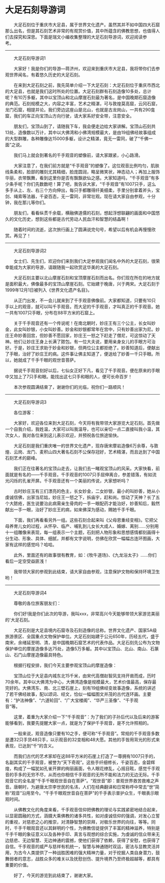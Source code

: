 # 大足石刻导游词
&emsp;&emsp;大足石刻位于重庆市大足县，属于世界文化遗产。虽然其并不如中国四大石窟那么出名，但是其石刻艺术非常的有观赏价值，其中所蕴含的佛教思想，也值得人们去探究和深思。下面是瑞文小编收集整理的大足石刻导游词，欢迎阅读参考。&emsp;&emsp;
***
&emsp;&emsp;大足石刻导游词1&emsp;&emsp;

&emsp;&emsp;大家好！我是你们的导游—蒋济州，欢迎来到重庆市大足县，我将带你们去参观世界闻名，有着悠久历史的大足石刻。&emsp;&emsp;

&emsp;&emsp;在来到大足石刻之前，我先简单介绍一下大足石刻：大足石刻位于重庆市西北的大足县，也就是我们这时所处的位置。大足石刻群有石刻造像10多处，总计呢？有10万多躯，其中以宝顶山和北山摩崖石刻最为著名，是中国晚期石窟造像的典范。石刻规模之大，内容之丰富，艺术之精湛，可与敦煌莫高窟，云冈石窟，龙门石窟，相提并论。我们旁边这座山是北山，也就是古龙岗山，一共有290龛窟，我们的车正向宝顶山方向行驶，请大家系好安全带，注意安全。&emsp;&emsp;

&emsp;&emsp;朋友们，宝顶山到了，请随我下车，我会便走边给大家讲解。宝顶山石刻共13处，造像数以万计，其中以大佛湾和小佛湾规模最大，是由19组佛经故事组成的大型群雕，各种雕像达15000多躯，设计之精湛，竟无一雷同，破了“千佛一面”之说。&emsp;&emsp;

&emsp;&emsp;我们马上就会到著名的千手观音的塑像前，请大家跟紧，小心路滑。&emsp;&emsp;

&emsp;&emsp;大家注意了，在我们前方就是“千手观音”的塑像了。这位观音比例均匀，肌肤线条柔和，脸部的雕刻尤其精细，脸庞圆润，略呈微笑状，神态动人；再加上服饰华丽，衣带飘舞，看到这里你是否有飘飘欲仙之感。大家知道吗，“千手观音”有多少条手呢？你们先数数吧！算了吧，我告诉大家，“千手观音”有1007只手，这么多手从上、左、右三个方向伸出，每只手都雕得纤美细柔，手里分别拿着斧头，宝剑、绳索等法器，千姿百态，无一雷同，非常壮观。现在请大家自由参观，十分钟，我在那儿等你们。&emsp;&emsp;

&emsp;&emsp;朋友们，看看纵贯千余载，横融佛道儒的石刻，想起浮想联翩的画面和中国悠久的文化历史，想到这些都是古代劳动人民血汗和智慧的结晶啊！&emsp;&emsp;

&emsp;&emsp;随着时间的流逝，这次旅行画上了圆满说完句号，希望以后有机会再慢慢欣赏。再见了！&emsp;&emsp;
***
&emsp;&emsp;大足石刻导游词2&emsp;&emsp;

&emsp;&emsp;女士们、先生们，欢迎你们来到我们大足参观我们闻名中外的大足石刻，很荣幸能成为大家的导游，请跟随我一起欣赏这华美的大足石刻。&emsp;&emsp;

&emsp;&emsp;大足石刻主要以北山摩崖石刻和宝顶摩崖石刻而出名。你们现在所在的地方就是面积最大，佛像最多的宝顶山摩崖石刻。它始建于晚唐，兴于两宋。大足石刻于1999年12月1日被列入《世界文化遗产名目》。&emsp;&emsp;

&emsp;&emsp;从正门出发，不一会儿就来到了千手观音佛像前。大家都知道，只要有10只手以上的观音，就可以叫千手观音。而大足的千手观音，才叫真正的千手观音。她一共有1007只手眼，分布在88平方米的石窟上。&emsp;&emsp;

&emsp;&emsp;关于千手观音还有一个传说呢！在南北朝时，妙庄王有三个公主，长女叫妙金，此女叫妙银，小女叫妙善。妙金和妙银都常年在宫中，只有妙善出家为尼。妙庄王命妙善回宫，但妙善不愿回家，妙庄王一怒之下赶走了僧尼，可这惊动了天神。他们让妙庄王身上长满了脓包。有一位大夫说，要用亲身女儿的手眼方可治好。于是，妙庄王求助于妙金和妙银，但两位公主都拒绝了。妙善知道后，便献出了手眼，治好了妙庄王的病。这件事让佛主知道了，便送给了妙善一千只手眼。所以，她就成了千手千眼的观世音菩萨。&emsp;&emsp;

&emsp;&emsp;据说千手观音刻好以后，七仙女正好下凡，看见了千手观音。便在原来的手眼中又加上了7只手和眼。能找出这七只手和眼的人，便可长命百岁！&emsp;&emsp;

&emsp;&emsp;本次参观圆满结束了，谢谢你们的光临，祝你们一路顺风！&emsp;&emsp;
***
&emsp;&emsp;大足石刻导游词3&emsp;&emsp;

&emsp;&emsp;各位游客：&emsp;&emsp;

&emsp;&emsp;大家好，欢迎各位来到大足石刻，今天将有我带领大家游览大足石刻。首先做一个自我介绍，我姓温，大家可以叫我温导，也可以亲切一点二直接叫我小温，其次女人，我对各位来到这儿表示欢迎，并预祝各位旅途愉快。&emsp;&emsp;

&emsp;&emsp;大足石刻是我们重庆唯一的世界文化遗产，现存唐宋摩岩造像6万余尊，与敦煌、云岗、龙门、麦积山四大著名石刻不公保存冠好，艺术精湛，而且达到了中国石刻艺术的巅峰。&emsp;&emsp;

&emsp;&emsp;我们正在往著名的宝顶山走去，让我们去一睹观宝顶山的风采。大家快看，前面就是有名的——千手观音。千手观音的1007只手屈伸离合，参差错落，有如流光闪烁的孔雀开屏。千手观音还有一个美丽的传说，大家想听吗？&emsp;&emsp;

&emsp;&emsp;古时妙庄玉有三们漂亮的色主，长女妙金，二女妙银，最小的叫妙善，她从小虔诚信佛，出家当尼姑，妙庄王一怒之下，拆庙宇，赶和尚。惊动了天神？长了五个大脓疮，医生说要治此病需亲生骨肉的一手一眼配药才能治好，妙善知后，毅然献出一手一眼，治好了妙庄王的病，如来佛深为感动，赐她千手千眼。&emsp;&emsp;

&emsp;&emsp;下面，我们再看看另外一组。这些石刻合起来叫《父母恩重经变相》。它把父母养育儿女的过程，从怀孕、临产、哺乳到儿女长大成人、婚嫁、离别……分别用十一组雕像来表现，每一组表示一个主题，石刻把人物形象和思想感情都刻画得十分生动、形象、具体、细腻，并都有文字说明，仿佛在欣赏一幅幅古连环图画，大家有这样的感觉吗？哈哈。&emsp;&emsp;

&emsp;&emsp;此外，里面还有的故事很有教育，如：《牧牛道场》、《九龙浴太子》……你们看后一定空受益匪浅！&emsp;&emsp;

&emsp;&emsp;我带领大家的参观到此结束，请大家自由参观，注意保护文物和保持环境卫生哟！&emsp;&emsp;
***
&emsp;&emsp;大足石刻导游词4&emsp;&emsp;

&emsp;&emsp;尊敬的各位旅客朋友们：&emsp;&emsp;

&emsp;&emsp;你们好!我是你们此次的导游，我叫xxx，非常高兴今天能够带领大家游览美丽的'大足石刻。&emsp;&emsp;

&emsp;&emsp;大足石刻是大足县境内石窟寺及石刻造像的总称。世界文化遗产、国家5A级旅游景区、全国重点文物保护单位。大足石刻始建于公元650年，历经五代，盛于南宋，余绪延至明、清，是中国晚期石窟艺术的代表作品。大足石刻先公布为文物保护单位的摩崖造像多达75处，造像5万多躯。其中以宝顶山、北山、南山、石篆山、石门山摩崖造像最具特色。&emsp;&emsp;

&emsp;&emsp;根据行程安排，我们今天主要参观宝顶山的摩崖造像：&emsp;&emsp;

&emsp;&emsp;宝顶山位于大足县内城东北15千米，由宋代高僧赵智凤支持开凿而成，历时70余年。其中以大佛湾为中心，大佛湾造像是规模最大，艺术价值最高，保存最完好的。大佛湾东、南、北三壁石崖上，刻有19组佛经变故事造像，系统的讲述了若干佛经故事，配以颂词、经文，恰似一幅幅图文并茂的古代连环画。主要有：“护法神像”、“六道轮回”、“广大宝楼阁”、“华严三圣像”、“千手观音”等。&emsp;&emsp;

&emsp;&emsp;这里，着重为大家介绍一下“千手观音”：为了我们的子孙后代以及后来的游客能够看到，我要先提醒大家一点，就是为了保护千手观音，是不允许照相的。&emsp;&emsp;

&emsp;&emsp;一般来说，观音造像只要有10之手，便可称“千手观音”。常规的千手观音多数是遭32只手货48只手，以示观音的32变相和48大愿。其他的手皆用背光的形式来表现，已达到“千”的含义。&emsp;&emsp;

&emsp;&emsp;而我们古代的艺术家却在这88平方米的石崖上打造了一尊拥有1007只手的，名副其实的千手观音，被誉为“天下奇观”。这些手纤细修长，千姿百态，金碧辉煌，构成了一幅犹如孔雀开屏的绚丽画面，令人眼花缭乱，心摇目眩，感觉千手观音的手多的无穷不尽，从而也你相信千手观音的无所不能和法力的无边无际。千手观音它的全名是“千手千眼观世音自在菩萨”。“观世音”即：普观世界救苦救难之声音。唐朝时，为避唐太宗李世民的名讳，人们在经典翻译和日常称呼中常去“世”简称“观音”沿用至今。“千手千眼观世音自在菩萨”的千手表示普护众生，千眼表示眼观时间。&emsp;&emsp;

&emsp;&emsp;从佛教文化的角度来看，千手观音信仰把佛教的理论与实践紧密地结合起来，以显密圆融的方式，涵摄大乘佛教的诸多共性，如对虔诚信仰的强调，对发心立誓的重视，对慈悲之心的推崇，对清静智慧的崇拜，对极乐世界的向往，等等。同时，千手千眼观音还以其鲜明的个性，为佛教信徒提供了丰富的精神滋养，特别是千手千眼的象征意义以及各种手印、真言与观想的综合实施，为虔诚的信众带来无边慈悲、无边智慧、无边神通的震撼，使他们获得了依赖，获得了安慰，也获得了自信。千手观音的威严与慈祥有机统一，智慧与神通随时双运，密法与显教灵活并用，为古今人类提供了一种战胜困难的强大精神力量，对于挖掘人类自身潜力，鼓舞弱者的意志，战胜众多的难关以及抚慰创伤、提升境界乃至终极超越等，都具有重要的价值。&emsp;&emsp;

&emsp;&emsp;好了，今天的游览到此结束了，谢谢大家。&emsp;&emsp;